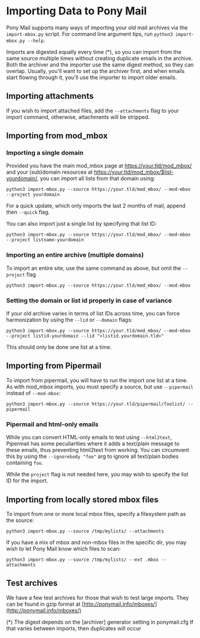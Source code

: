 # Importing Data to Pony Mail #
Pony Mail supports many ways of importing your old mail archives via the
`import-mbox.py` script. For command line argument tips, run `python3
import-mbox.py --help`.

Imports are digested equally every time (*), so you can
import from the same source multiple times without creating duplicate emails in
the archive. Both the archiver and the importer use the same digest method, so
they can overlap. Usually, you'll want to set up the archiver first, and when
emails start flowing through it, you'll use the importer to import older emails.

## Importing attachments
If you wish to import attached files, add the `--attachments` flag to your import command, otherwise, attachments will be stripped.

## Importing from mod_mbox

### Importing a single domain
Provided you have the main mod_mbox page at https://your.tld/mod_mbox/ and your (sub)domain resources at
https://your.tld/mod_mbox/$list-yourdomain/, you can import all lists from that domain using:

`python3 import-mbox.py --source https://your.tld/mod_mbox/ --mod-mbox --project yourdomain`

For a quick update, which only imports the last 2 months of mail, append then `--quick` flag.

You can also import just a single list by specifying that list ID:

`python3 import-mbox.py --source https://your.tld/mod_mbox/ --mod-mbox --project listname-yourdomain`

### Importing an entire archive (multiple domains)
To import an entire site, use the same command as above, but omit the `--project` flag

`python3 import-mbox.py --source https://your.tld/mod_mbox/ --mod-mbox`

### Setting the domain or list id properly in case of variance
If your old archive varies in terms of list IDs across time, you can force harmonization by using the `--lid` or `--domain` flags:

`python3 import-mbox.py --source https://your.tld/mod_mbox/ --mod-mbox --project listid-yourdomain --lid "<listid.yourdomain.tld>"`

This should only be done one list at a time.

## Importing from Pipermail
To import from pipermail, you will have to run the import one list at a time. As with mod_mbox imports, you must specify a source, but use `--pipermail` instead of `--mod-mbox`:

`python3 import-mbox.py --source https://your.tld/pipermail/foolist/ --pipermail`

### Pipermail and html-only emails
While you can convert HTML-only emails to text using `--html2text`, Pipermail has some peculiarities
where it adds a text/plain message to these emails, thus preventing html2text from working. You can
circumvent this by using the `--ignorebody "foo"` arg to ignore all text/plain bodies containing `foo`.

While the `project` flag is not needed here, you may wish to specify the list ID for the import.

## Importing from locally stored mbox files
To import from one or more local mbox files, specify a filesystem path as the source:

`python3 import-mbox.py --source /tmp/mylists/ --attachments`

If you have a mix of mbox and non-mbox files in the specific dir, you may wish to let Pony Mail know which files to scan:

`python3 import-mbox.py --source /tmp/mylists/ --ext .mbox --attachments`

## Test archives
We have a few test archives for those that wish to test large imports.
They can be found in gzip format at [http://ponymail.info/mboxes/](http://ponymail.info/mboxes/)

(*) The digest depends on the [archiver] generator setting in ponymail.cfg
If that varies between imports, then duplicates will occur
